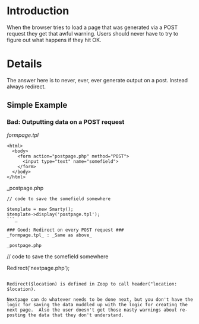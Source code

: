 # Introduction #

When the browser tries to load a page that was generated via a POST request they get that awful warning.  Users should never have to try to figure out what happens if they hit OK.

# Details #

The answer here is to never, ever, ever generate output on a post.  Instead always redirect.

## Simple Example ##

### Bad: Outputting data on a POST request ###
_formpage.tpl_
```
<html>
  <body>
    <form action="postpage.php" method="POST">
      <input type="text" name="somefield">
    </form>
  </body>
</html>
```

_postpage.php
```
// code to save the somefield somewhere

$template = new Smarty();
$template->display('postpage.tpl');
```_

### Good: Redirect on every POST request ###
_formpage.tpl_ : _Same as above_

_postpage.php
```
// code to save the somefield somewhere

Redirect('nextpage.php');
```_

Redirect($location) is defined in Zoop to call header("location: $location).

Nextpage can do whatever needs to be done next, but you don't have the logic for saving the data muddled up with the logic for creating the next page.  Also the user doesn't get those nasty warnings about re-posting the data that they don't understand.